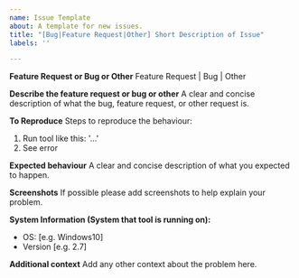 ```yaml
---
name: Issue Template
about: A template for new issues.
title: "[Bug|Feature Request|Other] Short Description of Issue"
labels: ''

---
```


**Feature Request or Bug or Other**
Feature Request | Bug | Other

**Describe the feature request or bug or other**
A clear and concise description of what the bug, feature request,
or other request is.

**To Reproduce**
Steps to reproduce the behaviour:
1. Run tool like this: '...'
2. See error

**Expected behaviour**
A clear and concise description of what you expected to happen.

**Screenshots**
If possible please add screenshots to help explain your problem.

**System Information (System that tool is running on):**
 - OS: [e.g. Windows10]
 - Version [e.g. 2.7]

**Additional context**
Add any other context about the problem here.
